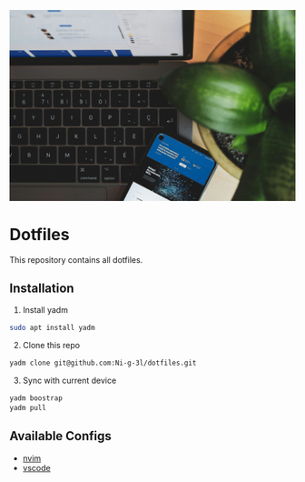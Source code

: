 ![HEADER](./.media/header.jpg)

# Dotfiles

This repository contains all dotfiles.

## Installation

1. Install yadm

```bash
sudo apt install yadm
```
2. Clone this repo 

```bash
yadm clone git@github.com:Ni-g-3l/dotfiles.git
```

3. Sync with current device
```bash
yadm boostrap
yadm pull
```
## Available Configs

* [nvim](https://neovim.io/)
* [vscode](https://code.visualstudio.com/)


